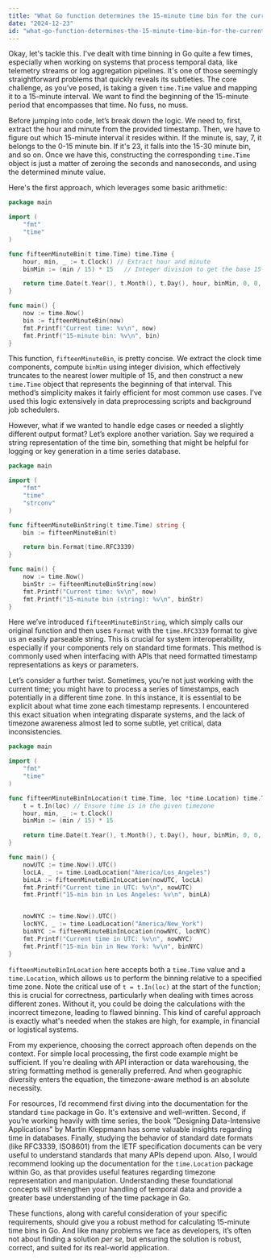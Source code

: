 ```yaml
---
title: "What Go function determines the 15-minute time bin for the current time?"
date: "2024-12-23"
id: "what-go-function-determines-the-15-minute-time-bin-for-the-current-time"
---
```


Okay, let's tackle this. I've dealt with time binning in Go quite a few times, especially when working on systems that process temporal data, like telemetry streams or log aggregation pipelines. It's one of those seemingly straightforward problems that quickly reveals its subtleties. The core challenge, as you’ve posed, is taking a given `time.Time` value and mapping it to a 15-minute interval. We want to find the beginning of the 15-minute period that encompasses that time. No fuss, no muss.

Before jumping into code, let’s break down the logic. We need to, first, extract the hour and minute from the provided timestamp. Then, we have to figure out which 15-minute interval it resides within. If the minute is, say, 7, it belongs to the 0-15 minute bin. If it's 23, it falls into the 15-30 minute bin, and so on. Once we have this, constructing the corresponding `time.Time` object is just a matter of zeroing the seconds and nanoseconds, and using the determined minute value.

Here's the first approach, which leverages some basic arithmetic:

```go
package main

import (
    "fmt"
    "time"
)

func fifteenMinuteBin(t time.Time) time.Time {
	hour, min, _ := t.Clock() // Extract hour and minute
	binMin := (min / 15) * 15   // Integer division to get the base 15-min interval

	return time.Date(t.Year(), t.Month(), t.Day(), hour, binMin, 0, 0, t.Location())
}

func main() {
    now := time.Now()
    bin := fifteenMinuteBin(now)
    fmt.Printf("Current time: %v\n", now)
    fmt.Printf("15-minute bin: %v\n", bin)
}
```

This function, `fifteenMinuteBin`, is pretty concise. We extract the clock time components, compute `binMin` using integer division, which effectively truncates to the nearest lower multiple of 15, and then construct a new `time.Time` object that represents the beginning of that interval. This method’s simplicity makes it fairly efficient for most common use cases. I’ve used this logic extensively in data preprocessing scripts and background job schedulers.

However, what if we wanted to handle edge cases or needed a slightly different output format? Let’s explore another variation. Say we required a string representation of the time bin, something that might be helpful for logging or key generation in a time series database.

```go
package main

import (
    "fmt"
    "time"
	"strconv"
)

func fifteenMinuteBinString(t time.Time) string {
    bin := fifteenMinuteBin(t)

    return bin.Format(time.RFC3339)
}

func main() {
	now := time.Now()
	binStr := fifteenMinuteBinString(now)
	fmt.Printf("Current time: %v\n", now)
    fmt.Printf("15-minute bin (string): %v\n", binStr)
}
```
Here we’ve introduced `fifteenMinuteBinString`, which simply calls our original function and then uses `Format` with the `time.RFC3339` format to give us an easily parseable string. This is crucial for system interoperability, especially if your components rely on standard time formats. This method is commonly used when interfacing with APIs that need formatted timestamp representations as keys or parameters.

Let’s consider a further twist. Sometimes, you’re not just working with the current time; you might have to process a series of timestamps, each potentially in a different time zone. In this instance, it is essential to be explicit about what time zone each timestamp represents. I encountered this exact situation when integrating disparate systems, and the lack of timezone awareness almost led to some subtle, yet critical, data inconsistencies.

```go
package main

import (
	"fmt"
	"time"
)

func fifteenMinuteBinInLocation(t time.Time, loc *time.Location) time.Time {
    t = t.In(loc) // Ensure time is in the given timezone
	hour, min, _ := t.Clock()
	binMin := (min / 15) * 15

	return time.Date(t.Year(), t.Month(), t.Day(), hour, binMin, 0, 0, loc)
}

func main() {
    nowUTC := time.Now().UTC()
    locLA, _ := time.LoadLocation("America/Los_Angeles")
    binLA := fifteenMinuteBinInLocation(nowUTC, locLA)
	fmt.Printf("Current time in UTC: %v\n", nowUTC)
	fmt.Printf("15-min bin in Los Angeles: %v\n", binLA)


	nowNYC := time.Now().UTC()
    locNYC, _ := time.LoadLocation("America/New_York")
    binNYC := fifteenMinuteBinInLocation(nowNYC, locNYC)
	fmt.Printf("Current time in UTC: %v\n", nowNYC)
    fmt.Printf("15-min bin in New York: %v\n", binNYC)
}

```

`fifteenMinuteBinInLocation` here accepts both a `time.Time` value and a `time.Location`, which allows us to perform the binning relative to a specified time zone. Note the critical use of `t = t.In(loc)` at the start of the function; this is crucial for correctness, particularly when dealing with times across different zones. Without it, you could be doing the calculations with the incorrect timezone, leading to flawed binning. This kind of careful approach is exactly what's needed when the stakes are high, for example, in financial or logistical systems.

From my experience, choosing the correct approach often depends on the context. For simple local processing, the first code example might be sufficient. If you're dealing with API interaction or data warehousing, the string formatting method is generally preferred. And when geographic diversity enters the equation, the timezone-aware method is an absolute necessity.

For resources, I’d recommend first diving into the documentation for the standard `time` package in Go. It's extensive and well-written. Second, if you’re working heavily with time series, the book "Designing Data-Intensive Applications" by Martin Kleppmann has some valuable insights regarding time in databases. Finally, studying the behavior of standard date formats (like RFC3339, ISO8601) from the IETF specification documents can be very useful to understand standards that many APIs depend upon. Also, I would recommend looking up the documentation for the `time.Location` package within Go, as that provides useful features regarding timezone representation and manipulation. Understanding these foundational concepts will strengthen your handling of temporal data and provide a greater base understanding of the time package in Go.

These functions, along with careful consideration of your specific requirements, should give you a robust method for calculating 15-minute time bins in Go. And like many problems we face as developers, it’s often not about finding a solution *per se*, but ensuring the solution is robust, correct, and suited for its real-world application.
